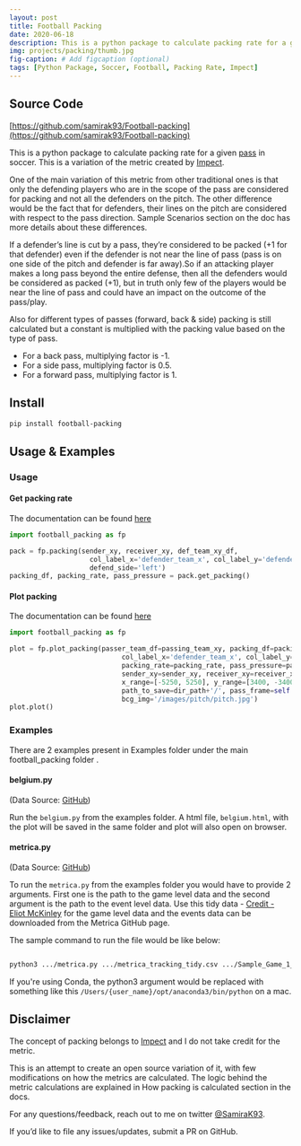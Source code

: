 ```yaml
---
layout: post
title: Football Packing
date: 2020-06-18
description: This is a python package to calculate packing rate for a given pass in soccer. This is a variation of the metric created by [Impect](https://www.impect.com/).
img: projects/packing/thumb.jpg
fig-caption: # Add figcaption (optional)
tags: [Python Package, Soccer, Football, Packing Rate, Impect]
---
```


## Source Code

[https://github.com/samirak93/Football-packing](https://github.com/samirak93/Football-packing)

This is a python package to calculate packing rate for a given [pass](<https://en.wikipedia.org/wiki/Passing_(association_football)>) in soccer. This is a variation of the metric created by [Impect](https://www.impect.com/).

One of the main variation of this metric from other traditional ones is that only the defending players who are in the scope of the pass are considered for packing and not all the defenders on the pitch. The other difference would be the fact that for defenders, their lines on the pitch are considered with respect to the pass direction. Sample Scenarios section on the doc has more details about these differences.

If a defender’s line is cut by a pass, they’re considered to be packed (+1 for that defender) even if the defender is not near the line of pass (pass is on one side of the pitch and defender is far away).So if an attacking player makes a long pass beyond the entire defense, then all the defenders would be considered as packed (+1), but in truth only few of the players would be near the line of pass and could have an impact on the outcome of the pass/play.

Also for different types of passes (forward, back & side) packing is still calculated but a constant is multiplied with the packing value based on the type of pass.

- For a back pass, multiplying factor is -1.
- For a side pass, multiplying factor is 0.5.
- For a forward pass, multiplying factor is 1.

## Install

```bash
pip install football-packing
```

## Usage & Examples

### Usage

#### Get packing rate

The documentation can be found [here](https://samirak93.github.io/Football-packing/docs/html/misc/modules.html#calculate-packing)

```py
import football_packing as fp

pack = fp.packing(sender_xy, receiver_xy, def_team_xy_df,
                    col_label_x='defender_team_x', col_label_y='defender_team_y',
                    defend_side='left')
packing_df, packing_rate, pass_pressure = pack.get_packing()

```

#### Plot packing

The documentation can be found [here](https://samirak93.github.io/Football-packing/docs/html/misc/modules.html#visualize-packing)

```py
import football_packing as fp

plot = fp.plot_packing(passer_team_df=passing_team_xy, packing_df=packing_df,
                            col_label_x='defender_team_x', col_label_y='defender_team_y',
                            packing_rate=packing_rate, pass_pressure=pass_pressure,
                            sender_xy=sender_xy, receiver_xy=receiver_xy,
                            x_range=[-5250, 5250], y_range=[3400, -3400],
                            path_to_save=dir_path+'/', pass_frame=self.play_id, file_name='belgium',
                            bcg_img='/images/pitch/pitch.jpg')
plot.plot()

```

### Examples

There are 2 examples present in Examples folder under the main football_packing folder .

#### belgium.py

(Data Source: [GitHub](https://github.com/JanVanHaaren/mlsa18-pass-prediction))

Run the `belgium.py` from the examples folder. A html file, `belgium.html`,
with the plot will be saved in the same folder and plot will also open on browser.

#### metrica.py

(Data Source: [GitHub](https://github.com/metrica-sports/sample-data))

To run the `metrica.py` from the examples folder you would have to provide 2 arguments. First one is the path
to the game level data and the second argument is the path to the event level data.
Use this tidy data - [Credit - Eliot McKinley](https://drive.google.com/drive/folders/1BGLHbe7DB_NGZxitjJAQxu2-N-B4Zk3s)
for the game level data and the events data can be downloaded from the Metrica GitHub page.

The sample command to run the file would be like below:

```bash

python3 .../metrica.py .../metrica_tracking_tidy.csv .../Sample_Game_1_RawEventsData.csv

```

If you're using Conda, the python3 argument would be replaced with something like this
`/Users/{user_name}/opt/anaconda3/bin/python` on a mac.

## Disclaimer

The concept of packing belongs to [Impect](https://www.impect.com/) and I do not take credit for the metric.

This is an attempt to create an open source variation of it, with few modifications on how the metrics are calculated. The logic behind the metric calculations are explained in How packing is calculated section in the docs.

For any questions/feedback, reach out to me on twitter [@SamiraK93](https://twitter.com/Samirak93).

If you’d like to file any issues/updates, submit a PR on GitHub.
